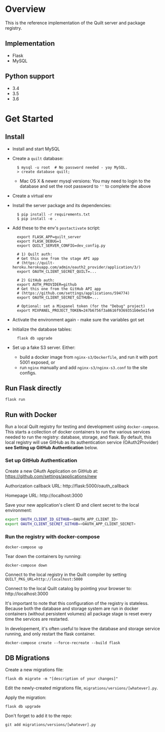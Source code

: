 # Overview

This is the reference implementation of the Quilt server and package registry.

## Implementation
* Flask
* MySQL

## Python support
- 3.4
- 3.5
- 3.6

# Get Started
## Install
* Install and start MySQL
* Create a `quilt` database:

        $ mysql -u root  # No password needed - yay MySQL.
        > create database quilt;

  * Mac OS X & newer mysql versions: You may need to login to the database and set the root password to `''` to complete the above

* Create a virtual env
* Install the server package and its dependencies:

        $ pip install -r requirements.txt
        $ pip install -e .

* Add these to the env's `postactivate` script:

        export FLASK_APP=quilt_server
        export FLASK_DEBUG=1
        export QUILT_SERVER_CONFIG=dev_config.py

        # 1) Quilt auth:
        # Get this one from the stage API app
        # (https://quilt-heroku.herokuapp.com/admin/oauth2_provider/application/3/)
        export OAUTH_CLIENT_SECRET_QUILT=...

        # 2) GitHub auth:
        export AUTH_PROVIDER=github
        # Get this one from the GitHub API app
        # (https://github.com/settings/applications/594774)
        export OAUTH_CLIENT_SECRET_GITHUB=...

        # Optional: set a Mixpanel token (for the "Debug" project)
        export MIXPANEL_PROJECT_TOKEN=247b6756f3a8616f9369351b0e5e1fe9

* Activate the environment again - make sure the variables got set
* Initialize the database tables:

        flask db upgrade
* Set up a fake S3 server. Either:
    * build a docker image from `nginx-s3/Dockerfile`, and run it with port 5001 exposed, or
    * run `nginx` manually and add `nginx-s3/nginx-s3.conf` to the site configs.

## Run Flask directly

    flask run

## Run with Docker

Run a local Quilt registry for testing and development using `docker-compose`. This starts a collection of docker containers to run the various services needed to run the registry: database, storage, and flask. By default, this local registry will use GitHub as its authentication service (OAuth2Provider) <b>see Setting up GitHub Authentication</b> below.

### Set up GitHub Authentication
Create a new OAuth Application on GitHub at:
https://github.com/settings/applications/new

Authorization callback URL: 
http://flask:5000/oauth_callback

Homepage URL:
http://localhost:3000

Save your new application's client ID and client secret to the local environment:
```bash
export OAUTH_CLIENT_ID_GITHUB=<OAUTH_APP_CLIENT_ID>
export OAUTH_CLIENT_SECRET_GITHUB=<OAUTH_APP_CLIENT_SECRET>
```

### Run the registry with docker-compose

    docker-compose up

Tear down the containers by running:

    docker-compose down

Connect to the local registry in the Quilt compiler by setting `QUILT_PKG_URL=http://localhost:5000`

Connect to the local Quilt catalog by pointing your browser to: http://localhost:3000

It's important to note that this configuration of the registry is stateless. Because both the database and storage system are run in docker containers (without persistent volumes) all package stage is reset every time the services are restarted.

In developement, it's often useful to leave the database and storage service running, and only restart the flask container.

    docker-compose create --force-recreate --build flask



## DB Migrations
Create a new migrations file:

    flask db migrate -m "[description of your changes]"

Edit the newly-created migrations file, `migrations/versions/[whatever].py`.

Apply the migration:

    flask db upgrade

Don't forget to add it to the repo:

    git add migrations/versions/[whatever].py
